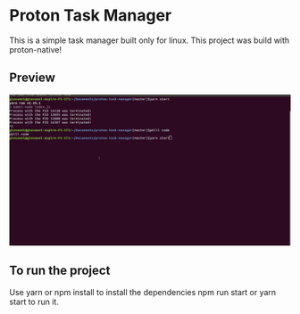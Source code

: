 # Proton Task Manager

This is a simple task manager built only for linux. This project was build with proton-native!

## Preview

![](proton-native-task-manager.gif)

## To run the project

Use yarn or npm install to install the dependencies
npm run start or yarn start to run it.

